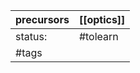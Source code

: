 | precursors | [[optics]] |
| ---------- | ---------- |
| status:    | #tolearn   |
| #tags      |            |
